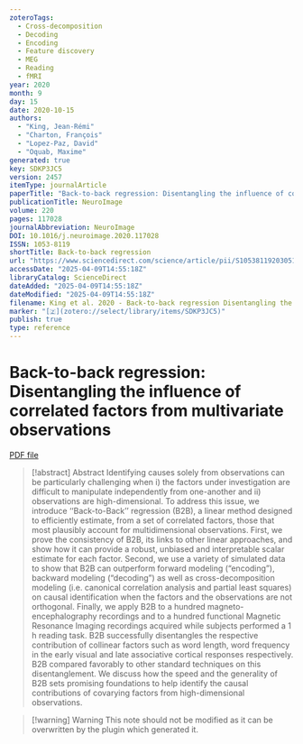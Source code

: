 ```yaml
---
zoteroTags:
  - Cross-decomposition
  - Decoding
  - Encoding
  - Feature discovery
  - MEG
  - Reading
  - fMRI
year: 2020
month: 9
day: 15
date: 2020-10-15
authors:
  - "King, Jean-Rémi"
  - "Charton, François"
  - "Lopez-Paz, David"
  - "Oquab, Maxime"
generated: true
key: SDKP3JC5
version: 2457
itemType: journalArticle
paperTitle: "Back-to-back regression: Disentangling the influence of correlated factors from multivariate observations"
publicationTitle: NeuroImage
volume: 220
pages: 117028
journalAbbreviation: NeuroImage
DOI: 10.1016/j.neuroimage.2020.117028
ISSN: 1053-8119
shortTitle: Back-to-back regression
url: "https://www.sciencedirect.com/science/article/pii/S1053811920305140"
accessDate: "2025-04-09T14:55:18Z"
libraryCatalog: ScienceDirect
dateAdded: "2025-04-09T14:55:18Z"
dateModified: "2025-04-09T14:55:18Z"
filename: King et al. 2020 - Back-to-back regression Disentangling the influence of correlated factors from multivariate observations.pdf
marker: "[🇿](zotero://select/library/items/SDKP3JC5)"
publish: true
type: reference
---
```

# Back-to-back regression: Disentangling the influence of correlated factors from multivariate observations

[PDF file](/Papers/PDFs/King%20et%20al.%202020%20-%20Back-to-back%20regression%20Disentangling%20the%20influence%20of%20correlated%20factors%20from%20multivariate%20observations.pdf)

> [!abstract] Abstract
> Identifying causes solely from observations can be particularly challenging when i) the factors under investigation are difficult to manipulate independently from one-another and ii) observations are high-dimensional. To address this issue, we introduce ‘‘Back-to-Back’’ regression (B2B), a linear method designed to efficiently estimate, from a set of correlated factors, those that most plausibly account for multidimensional observations. First, we prove the consistency of B2B, its links to other linear approaches, and show how it can provide a robust, unbiased and interpretable scalar estimate for each factor. Second, we use a variety of simulated data to show that B2B can outperform forward modeling (“encoding”), backward modeling (“decoding”) as well as cross-decomposition modeling (i.e. canonical correlation analysis and partial least squares) on causal identification when the factors and the observations are not orthogonal. Finally, we apply B2B to a hundred magneto-encephalography recordings and to a hundred functional Magnetic Resonance Imaging recordings acquired while subjects performed a 1 ​h reading task. B2B successfully disentangles the respective contribution of collinear factors such as word length, word frequency in the early visual and late associative cortical responses respectively. B2B compared favorably to other standard techniques on this disentanglement. We discuss how the speed and the generality of B2B sets promising foundations to help identify the causal contributions of covarying factors from high-dimensional observations.

>[!warning] Warning
> This note should not be modified as it can be overwritten by the plugin which generated it.

